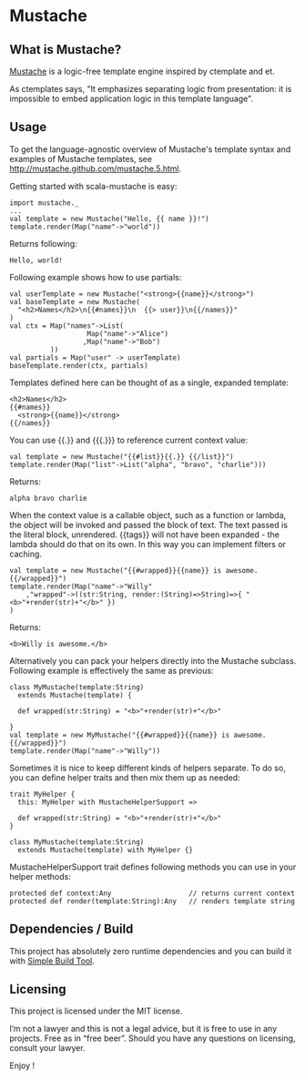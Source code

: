 Mustache
========

What is Mustache?
-----------------

[Mustache][1] is a logic-free template engine inspired by ctemplate and et. 

As ctemplates says, "It emphasizes separating logic from presentation: it is impossible to embed application logic in this template language".

Usage
-----

To get the language-agnostic overview of Mustache's template syntax and examples of Mustache templates, see <http://mustache.github.com/mustache.5.html>. 

Getting started with scala-mustache is easy:

    import mustache._
    ...
    val template = new Mustache("Hello, {{ name }}!")
    template.render(Map("name"->"world"))

Returns following:

    Hello, world!


Following example shows how to use partials:

    val userTemplate = new Mustache("<strong>{{name}}</strong>")
    val baseTemplate = new Mustache(
      "<h2>Names</h2>\n{{#names}}\n  {{> user}}\n{{/names}}"
    )
    val ctx = Map("names"->List(
                       Map("name"->"Alice")
                      ,Map("name"->"Bob")
              ))
    val partials = Map("user" -> userTemplate)
    baseTemplate.render(ctx, partials)

Templates defined here can be thought of as a single, expanded template:

    <h2>Names</h2>
    {{#names}}
      <strong>{{name}}</strong>
    {{/names}}

You can use {{.}} and {{{.}}} to reference current context value:

    val template = new Mustache("{{#list}}{{.}} {{/list}}")
    template.render(Map("list"->List("alpha", "bravo", "charlie")))

Returns:

    alpha bravo charlie

When the context value is a callable object, such as a function or lambda, the object will be invoked and passed the block of text. The text passed is the literal block, unrendered. {{tags}} will not have been expanded - the lambda should do that on its own. In this way you can implement filters or caching.

    val template = new Mustache("{{#wrapped}}{{name}} is awesome.{{/wrapped}}")
    template.render(Map("name"->"Willy"
        ,"wrapped"->((str:String, render:(String)=>String)=>{ "<b>"+render(str)+"</b>" })
    )

Returns:

    <b>Willy is awesome.</b>

Alternatively you can pack your helpers directly into the Mustache subclass. Following example is effectively the same as previous:

    class MyMustache(template:String) 
      extends Mustache(template) {

      def wrapped(str:String) = "<b>"+render(str)+"</b>"

    }
    val template = new MyMustache("{{#wrapped}}{{name}} is awesome.{{/wrapped}}") 
    template.render(Map("name"->"Willy"))

Sometimes it is nice to keep different kinds of helpers separate. To do so, you can define helper traits and then mix them up as needed:

    trait MyHelper {
      this: MyHelper with MustacheHelperSupport =>

      def wrapped(str:String) = "<b>"+render(str)+"</b>"
    }

    class MyMustache(template:String) 
      extends Mustache(template) with MyHelper {}

MustacheHelperSupport trait defines following methods you can use in your helper methods:

    protected def context:Any                   // returns current context
    protected def render(template:String):Any   // renders template string

Dependencies / Build
--------------------

This project has absolutely zero runtime dependencies and you can build it with [Simple Build Tool][2].

Licensing
---------

This project is licensed under the MIT license. 

I’m not a lawyer and this is not a legal advice, but it is free to use in any projects. Free as in “free beer”. Should you have any questions on licensing, consult your lawyer.

Enjoy !

[1]: http://github.com/defunkt/mustache
[2]: http://code.google.com/p/simple-build-tool/
